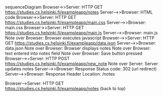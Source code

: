 sequenceDiagram
Browser->>Server: HTTP GET https://studies.cs.helsinki.fi/exampleapp/notes
Server-->>Browser: HTML code
Browser->>Server: HTTP GET https://studies.cs.helsinki.fi/exampleapp/main.css
Server-->>Browser: main.css
Browser->>Server: HTTP GET https://studies.cs.helsinki.fi/exampleapp/main.js
Server-->>Browser: main.js
Note over Browser: Browser executes javascript
Browser-->>Server: HTTP GET https://studies.cs.helsinki.fi/exampleapp/data.json
Server-->>Browser: data.json
Note over Browser: Browser displays notes
Note over Browser: text entered into notes field
Note over Browser: Save button pressed
Browser-->>Server: HTTP POST https://studies.cs.helsinki.fi/exampleapp/new_note
Note over Server: Server updates notes
Server-->>Browser: Response Status code: 302 (url redirect)
Server-->>Browser: Response Header Location: /notes

Browser-->Server: HTTP GET https://studies.cs.helsinki.fi/exampleapp/notes (back to top)